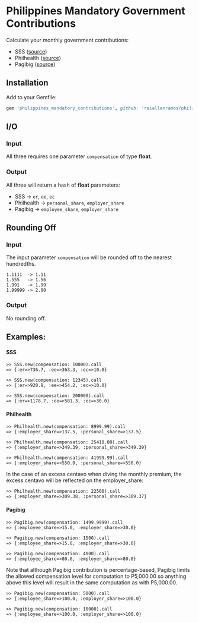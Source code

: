 # Philippines Mandatory Government Contributions

Calculate your monthly government contributions:
* SSS ([source](https://www.sss.gov.ph/sss/appmanager/pages.jsp?page=scheduleofcontribution))
* Philhealth ([source](https://www.philhealth.gov.ph/advisories/2018/adv2018-0003.pdf))
* Pagibig ([source](https://philpad.com/pagibig-contribution-table/))

## Installation
Add to your Gemfile:

```ruby
gem 'philippines_mandatory_contributions', github: 'reiallenramos/philippines_mandatory_contributions'
```

## I/O

### Input
All three requires one parameter `compensation` of type **float**.

### Output
All three will return a hash of **float** parameters:

* SSS        -> `er`, `ee`, `ec`
* Philhealth -> `personal_share`, `employer_share`
* Pagibig    -> `employee_share`, `employer_share`

## Rounding Off

### Input
The input parameter `compensation` will be rounded off to the nearest hundredths. 
```
1.1111  -> 1.11
1.555   -> 1.56
1.991   -> 1.99
1.99999 -> 2.00
```

### Output
No rounding off.


## Examples:

#### SSS
```console
>> SSS.new(compensation: 10000).call
=> {:er=>736.7, :ee=>363.3, :ec=>10.0}

>> SSS.new(compensation: 12345).call
=> {:er=>920.8, :ee=>454.2, :ec=>10.0}

>> SSS.new(compensation: 200000).call
=> {:er=>1178.7, :ee=>581.3, :ec=>30.0}
```

#### Philhealth
```console
>> Philhealth.new(compensation: 8999.99).call
=> {:employer_share=>137.5, :personal_share=>137.5}

>> Philhealth.new(compensation: 25410.00).call
=> {:employer_share=>349.39, :personal_share=>349.39}

>> Philhealth.new(compensation: 41999.99).call
=> {:employer_share=>550.0, :personal_share=>550.0}
```

In the case of an excess centavo when diving the monthly premium, the excess centavo will be reflected on the employer_share:
```console
>> Philhealth.new(compensation: 22500).call
=> {:employer_share=>309.38, :personal_share=>309.37}
```

#### Pagibig
```console
>> Pagibig.new(compensation: 1499.9999).call
=> {:employee_share=>15.0, :employer_share=>30.0}

>> Pagibig.new(compensation: 1500).call
=> {:employee_share=>15.0, :employer_share=>30.0}

>> Pagibig.new(compensation: 4000).call
=> {:employee_share=>80.0, :employer_share=>80.0}
```

Note that although Pagibig contribution is percentage-based, Pagibig limits the allowed compensation level for computation to P5,000.00 so anything above this level will result in the same computation as with P5,000.00.

```
>> Pagibig.new(compensation: 5000).call
=> {:employee_share=>100.0, :employer_share=>100.0}

>> Pagibig.new(compensation: 10000).call
=> {:employee_share=>100.0, :employer_share=>100.0}
```